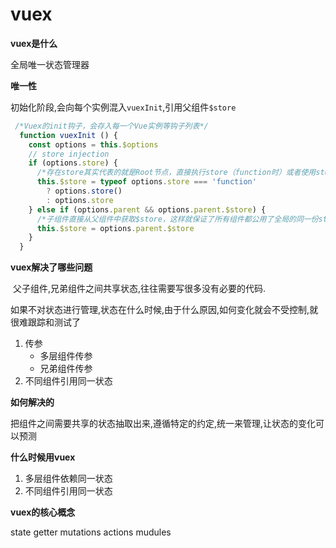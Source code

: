 # vuex

**vuex是什么**

全局唯一状态管理器

**唯一性**

初始化阶段,会向每个实例混入`vuexInit`,引用父组件`$store`

```js
 /*Vuex的init钩子，会存入每一个Vue实例等钩子列表*/
  function vuexInit () {
    const options = this.$options
    // store injection
    if (options.store) {
      /*存在store其实代表的就是Root节点，直接执行store（function时）或者使用store（非function）*/
      this.$store = typeof options.store === 'function'
        ? options.store()
        : options.store
    } else if (options.parent && options.parent.$store) {
      /*子组件直接从父组件中获取$store，这样就保证了所有组件都公用了全局的同一份store*/
      this.$store = options.parent.$store
    }
  }
```



**vuex解决了哪些问题**

​	父子组件,兄弟组件之间共享状态,往往需要写很多没有必要的代码.

​	如果不对状态进行管理,状态在什么时候,由于什么原因,如何变化就会不受控制,就很难跟踪和测试了

1. 传参
   - 多层组件传参
   - 兄弟组件传参
2. 不同组件引用同一状态

**如何解决的**

​	把组件之间需要共享的状态抽取出来,遵循特定的约定,统一来管理,让状态的变化可以预测

**什么时候用vuex**

1. 多层组件依赖同一状态
2. 不同组件引用同一状态

**vuex的核心概念**

state getter mutations actions mudules

